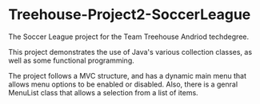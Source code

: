 # Treehouse-Project2-SoccerLeague
The Soccer League project for the Team Treehouse Andriod techdegree.

This project demonstrates the use of Java's various collection classes, as well as some functional programming.

The project follows a MVC structure, and has a dynamic main menu that allows menu options to be enabled or disabled.
Also, there is a genral MenuList class that allows a selection from a list of items.

